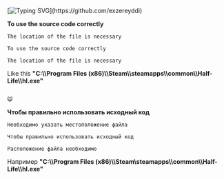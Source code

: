 [![Typing SVG](https://readme-typing-svg.herokuapp.com?color=%2336BCF7&lines=Open+application...)](https://github.com/exzereyddi)

  
**To use the source code correctly**
```
The location of the file is necessary 

To use the source code correctly

The location of the file is necessary 
```
Like this
**"C:\\\Program Files (x86)\\\Steam\\\steamapps\\\common\\\Half-Life\\\hl.exe"**
```

😺

```
**Чтобы правильно использовать исходный код**
```
Необходимо указать местоположение файла 

Чтобы правильно использовать исходный код

Расположение файла необходимо 
```
Например
**"C:\\\Program Files (x86)\\\Steam\\steamapps\\\common\\\Half-Life\\\hl.exe"**
